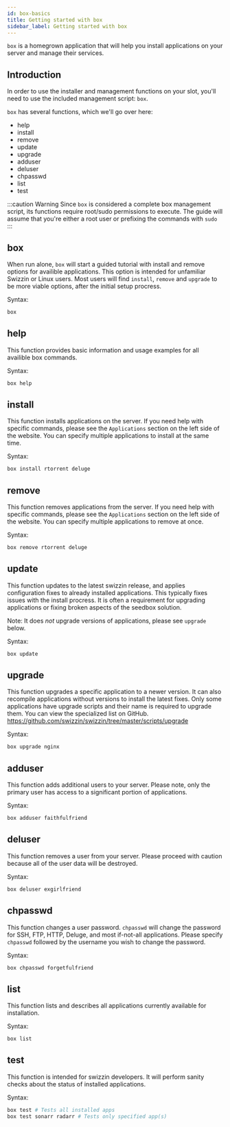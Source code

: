 ```yaml
---
id: box-basics
title: Getting started with box
sidebar_label: Getting started with box
---
```


`box` is a homegrown application that will help you install applications on your server and manage their services.

## Introduction
In order to use the installer and management functions on your slot, you'll need to use the included management script: `box`.

`box` has several functions, which we'll go over here:
- help
- install
- remove
- update
- upgrade
- adduser
- deluser
- chpasswd
- list
- test

:::caution Warning
Since `box` is considered a complete box management script, its functions require root/sudo permissions to execute. The guide will assume that you're either a root user or prefixing the commands with `sudo`
:::

## box
When run alone, `box` will start a guided tutorial with install and remove options for availible applications. This option is intended for unfamiliar Swizzin or Linux users. Most users will find `install`, `remove` and `upgrade` to be more viable options, after the initial setup procress.

Syntax:
```bash
box
```

## help
This function provides basic information and usage examples for all availible box commands.

Syntax:
```bash
box help
```

## install
This function installs applications on the server. If you need help with specific commands, please see the `Applications` section on the left side of the website. You can specify multiple applications to install at the same time.

Syntax:
```bash
box install rtorrent deluge
```

## remove
This function removes applications from the server. If you need help with specific commands, please see the `Applications` section on the left side of the website. You can specify multiple applications to remove at once.

Syntax:
```bash
box remove rtorrent deluge
```

## update
This function updates to the latest swizzin release, and applies configuration fixes to already installed applications. This typically fixes issues with the install procress. It is often a requirement for upgrading applications or fixing broken aspects of the seedbox solution.

Note: It does _not_ upgrade versions of applications, please see `upgrade` below.

Syntax:
```bash
box update
```

## upgrade
This function upgrades a specific application to a newer version. It can also recompile applications without versions to install the latest fixes. Only some applications have upgrade scripts and their name is required to upgrade them. You can view the specialized list on GitHub. https://github.com/swizzin/swizzin/tree/master/scripts/upgrade

Syntax:
```bash
box upgrade nginx
```

## adduser
This function adds additional users to your server. Please note, only the primary user has access to a significant portion of applications.

Syntax:
```bash
box adduser faithfulfriend
```

## deluser
This function removes a user from your server. Please proceed with caution because all of the user data will be destroyed.

Syntax:
```bash
box deluser exgirlfriend
```

## chpasswd
This function changes a user password. `chpasswd` will change the password for SSH, FTP, HTTP, Deluge, and most if-not-all applications. Please specify `chpasswd` followed by the username you wish to change the password.

Syntax:
```bash
box chpasswd forgetfulfriend
```

## list
This function lists and describes all applications currently available for installation.

Syntax:
```bash
box list
```

## test
This function is intended for swizzin developers. It will perform sanity checks about the status of installed applications.

Syntax:
```bash
box test # Tests all installed apps
box test sonarr radarr # Tests only specified app(s)
```
